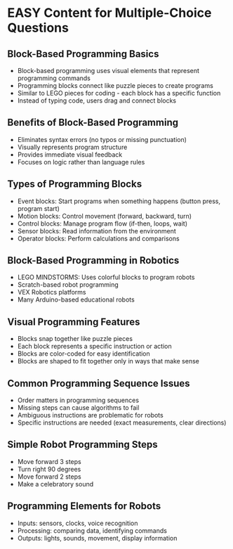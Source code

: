 # EASY Content for Multiple-Choice Questions

## Block-Based Programming Basics
- Block-based programming uses visual elements that represent programming commands
- Programming blocks connect like puzzle pieces to create programs
- Similar to LEGO pieces for coding - each block has a specific function
- Instead of typing code, users drag and connect blocks

## Benefits of Block-Based Programming
- Eliminates syntax errors (no typos or missing punctuation)
- Visually represents program structure
- Provides immediate visual feedback
- Focuses on logic rather than language rules

## Types of Programming Blocks
- Event blocks: Start programs when something happens (button press, program start)
- Motion blocks: Control movement (forward, backward, turn)
- Control blocks: Manage program flow (if-then, loops, wait)
- Sensor blocks: Read information from the environment
- Operator blocks: Perform calculations and comparisons

## Block-Based Programming in Robotics
- LEGO MINDSTORMS: Uses colorful blocks to program robots
- Scratch-based robot programming
- VEX Robotics platforms
- Many Arduino-based educational robots

## Visual Programming Features
- Blocks snap together like puzzle pieces
- Each block represents a specific instruction or action
- Blocks are color-coded for easy identification
- Blocks are shaped to fit together only in ways that make sense

## Common Programming Sequence Issues
- Order matters in programming sequences
- Missing steps can cause algorithms to fail
- Ambiguous instructions are problematic for robots
- Specific instructions are needed (exact measurements, clear directions)

## Simple Robot Programming Steps
- Move forward 3 steps
- Turn right 90 degrees
- Move forward 2 steps
- Make a celebratory sound

## Programming Elements for Robots
- Inputs: sensors, clocks, voice recognition
- Processing: comparing data, identifying commands
- Outputs: lights, sounds, movement, display information